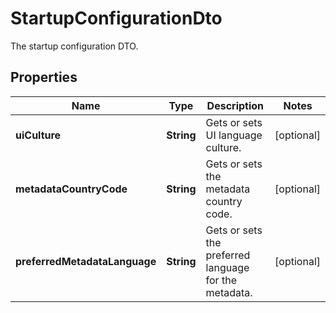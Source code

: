 

# StartupConfigurationDto

The startup configuration DTO.

## Properties

| Name | Type | Description | Notes |
|------------ | ------------- | ------------- | -------------|
|**uiCulture** | **String** | Gets or sets UI language culture. |  [optional] |
|**metadataCountryCode** | **String** | Gets or sets the metadata country code. |  [optional] |
|**preferredMetadataLanguage** | **String** | Gets or sets the preferred language for the metadata. |  [optional] |



